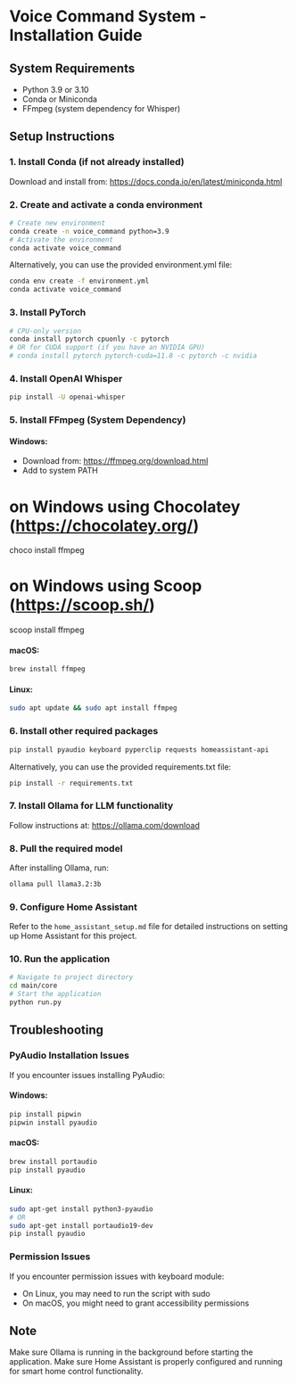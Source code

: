 # Voice Command System - Installation Guide

## System Requirements
- Python 3.9 or 3.10
- Conda or Miniconda
- FFmpeg (system dependency for Whisper)

## Setup Instructions

### 1. Install Conda (if not already installed)
Download and install from: https://docs.conda.io/en/latest/miniconda.html

### 2. Create and activate a conda environment
```bash
# Create new environment
conda create -n voice_command python=3.9
# Activate the environment
conda activate voice_command
```

Alternatively, you can use the provided environment.yml file:
```bash
conda env create -f environment.yml
conda activate voice_command
```

### 3. Install PyTorch
```bash
# CPU-only version
conda install pytorch cpuonly -c pytorch
# OR for CUDA support (if you have an NVIDIA GPU)
# conda install pytorch pytorch-cuda=11.8 -c pytorch -c nvidia
```

### 4. Install OpenAI Whisper
```bash
pip install -U openai-whisper
```

### 5. Install FFmpeg (System Dependency)
#### Windows:
- Download from: https://ffmpeg.org/download.html
- Add to system PATH

# on Windows using Chocolatey (https://chocolatey.org/)
choco install ffmpeg

# on Windows using Scoop (https://scoop.sh/)
scoop install ffmpeg

#### macOS:
```bash
brew install ffmpeg
```

#### Linux:
```bash
sudo apt update && sudo apt install ffmpeg
```

### 6. Install other required packages
```bash
pip install pyaudio keyboard pyperclip requests homeassistant-api
```

Alternatively, you can use the provided requirements.txt file:
```bash
pip install -r requirements.txt
```

### 7. Install Ollama for LLM functionality
Follow instructions at: https://ollama.com/download

### 8. Pull the required model
After installing Ollama, run:
```bash
ollama pull llama3.2:3b
```

### 9. Configure Home Assistant
Refer to the `home_assistant_setup.md` file for detailed instructions on setting up Home Assistant for this project.

### 10. Run the application
```bash
# Navigate to project directory
cd main/core
# Start the application
python run.py
```

## Troubleshooting

### PyAudio Installation Issues
If you encounter issues installing PyAudio:

#### Windows:
```bash
pip install pipwin
pipwin install pyaudio
```

#### macOS:
```bash
brew install portaudio
pip install pyaudio
```

#### Linux:
```bash
sudo apt-get install python3-pyaudio
# OR
sudo apt-get install portaudio19-dev
pip install pyaudio
```

### Permission Issues
If you encounter permission issues with keyboard module:
- On Linux, you may need to run the script with sudo
- On macOS, you might need to grant accessibility permissions

## Note
Make sure Ollama is running in the background before starting the application.
Make sure Home Assistant is properly configured and running for smart home control functionality. 
